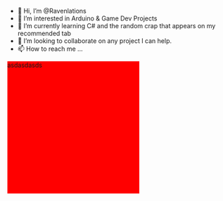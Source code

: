- 👋 Hi, I’m @Ravenlations
- 👀 I’m interested in Arduino & Game Dev Projects
- 🌱 I’m currently learning C# and the random crap that appears on my recommended tab
- 💞️ I’m looking to collaborate on any project I can help.
- 📫 How to reach me ...


<!---
Ravenlations/Ravenlations is a ✨ special ✨ repository because its `README.md` (this file) appears on your GitHub profile.
You can click the Preview link to take a look at your changes.
--->
<div style="width:300px; height:300px; background-color:red;">asdasdasds </div>
